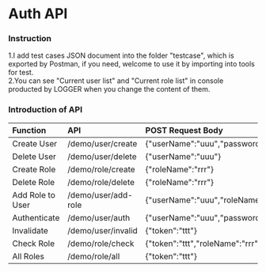 # Auth API

### Instruction
1.I add test cases JSON document into the folder "testcase", 
which is exported by Postman, if you need, welcome to use 
it by importing into tools for test.  
2.You can see "Current user list" and "Current role list" 
in console producted by LOGGER when you change the content of them.

### Introduction of API
Function|API|POST Request Body
:---|:---|:---
Create User|/demo/user/create|{"userName":"uuu","password":"ppp"}
Delete User|/demo/user/delete|{"userName":"uuu"}
Create Role|/demo/role/create|{"roleName":"rrr"}
Delete Role|/demo/role/delete|{"roleName":"rrr"}
Add Role to User|/demo/user/add-role|{"userName":"uuu","roleName":"rrr"}
Authenticate|/demo/user/auth|{"userName":"uuu","password":"ppp"}
Invalidate|/demo/user/invalid|{"token":"ttt"}
Check Role|/demo/role/check|{"token":"ttt","roleName":"rrr"}
All Roles|/demo/role/all|{"token":"ttt"}

